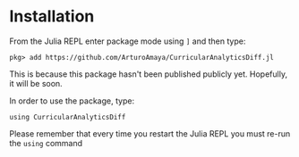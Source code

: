 # Installation
From the Julia REPL enter package mode using `]` and then type:

```julia-repl
pkg> add https://github.com/ArturoAmaya/CurricularAnalyticsDiff.jl
```

This is because this package hasn't been published publicly yet. Hopefully, it will be soon.

In order to use the package, type:
```julia-repl
using CurricularAnalyticsDiff
```

Please remember that every time you restart the Julia REPL you must re-run the `using` command